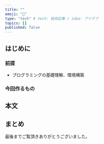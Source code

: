 ```yaml
---
title: ""
emoji: "🐷"
type: "tech" # tech: 技術記事 / idea: アイデア
topics: []
published: false
---
```


## はじめに

### 前提

- プログラミングの基礎理解、環境構築

### 今回作るもの

## 本文

## まとめ

最後までご覧頂きありがとうございました。
